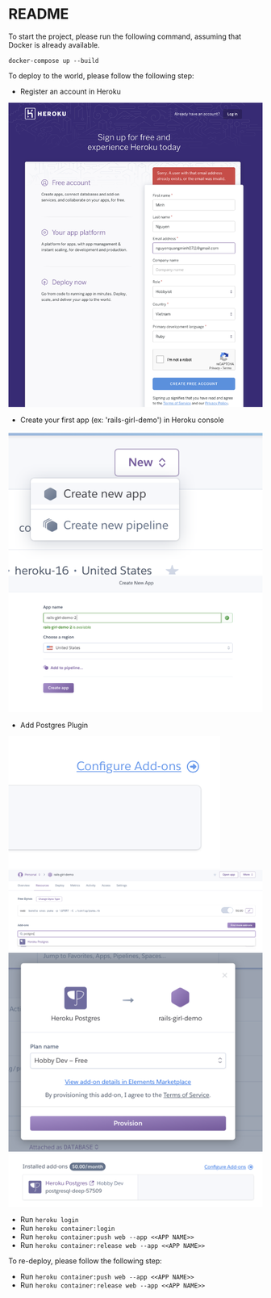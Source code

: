 # README

To start the project, please run the following command, assuming that Docker is already available.

```
docker-compose up --build
```

To deploy to the world, please follow the following step:

- Register an account in Heroku

![Register account](guides/register-account.png)

- Create your first app (ex: 'rails-girl-demo') in Heroku console

![Register account](guides/create-app-1.png)
![Register account](guides/create-app-2.png)

- Add Postgres Plugin

![Register account](guides/config-postgres-1.png)
![Register account](guides/config-postgres-2.png)
![Register account](guides/config-postgres-3.png)
![Register account](guides/config-postgres-4.png)

- Run `heroku login`
- Run `heroku container:login`
- Run `heroku container:push web --app <<APP NAME>>`
- Run `heroku container:release web --app <<APP NAME>>`

To re-deploy, please follow the following step:
- Run `heroku container:push web --app <<APP NAME>>`
- Run `heroku container:release web --app <<APP NAME>>`
